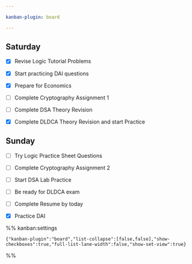 ```yaml
---

kanban-plugin: board

---
```


## Saturday

- [x] Revise Logic Tutorial Problems
- [x] Start practicing DAI questions
- [x] Prepare for Economics
- [ ] Complete Cryptography Assignment 1
- [ ] Complete DSA Theory Revision
- [x] Complete DLDCA Theory Revision and start Practice


## Sunday

- [ ] Try Logic Practice Sheet Questions
- [ ] Complete Cryptography Assignment 2
- [ ] Start DSA Lab Practice
- [ ] Be ready for DLDCA exam
- [ ] Complete Resume by today
- [x] Practice DAI




%% kanban:settings
```
{"kanban-plugin":"board","list-collapse":[false,false],"show-checkboxes":true,"full-list-lane-width":false,"show-set-view":true}
```
%%